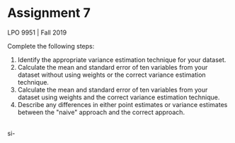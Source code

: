 Assignment 7
================
LPO 9951 | Fall 2019

Complete the following steps:

1. Identify the appropriate variance estimation technique for your dataset.
1. Calculate the mean and standard error of ten variables from your
   dataset without using weights or the correct variance estimation technique.
1. Calculate the mean and standard error of ten variables from your
   dataset using weights and the correct variance estimation technique.
1. Describe any differences in either point estimates or variance
   estimates between the "naive" approach and the correct approach. 

<br>
si-
